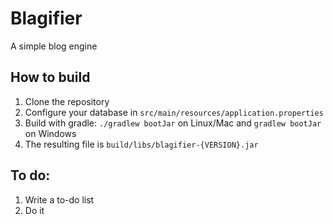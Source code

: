 # Blagifier
A simple blog engine

## How to build
1. Clone the repository
2. Configure your database in `src/main/resources/application.properties`
3. Build with gradle: `./gradlew bootJar` on Linux/Mac and `gradlew bootJar` on Windows
4. The resulting file is `build/libs/blagifier-{VERSION}.jar`

## To do:
1. Write a to-do list
2. Do it

